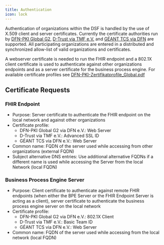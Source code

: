 ```yaml
---
title: Authentication
icon: lock
---
```

Authentication of organizations within the DSF is handled by the use of X.509 client and server certificates. Currently the certificate authorities run by [DFN-PKI Global G2](https://www.pki.dfn.de/ueberblick-dfn-pki/), [D-Trust via TMF e.V.](https://www.tmf-ev.de) and [GÉANT TCS via DFN](https://doku.tid.dfn.de/de:dfnpki:start) are supported. All participating organizations are entered in a distributed and synchronized allow-list of valid organizations and certificates.

A webserver certificate is needed to run the FHIR endpoint and a 802.1X client certificate is used to authenticate against other organizations endpoints and as a server certificate for the business process engine. For available certificate profiles see [DFN-PKI-Zertifikatprofile_Global.pdf](https://www.pki.dfn.de/fileadmin/PKI/anleitungen/DFN-PKI-Zertifikatprofile_Global.pdf)

## Certificate Requests
### FHIR Endpoint
* Purpose: Server certificate to authenticate the FHIR endpoint on the local network and against other organizations
* Certificate profile:
  * DFN-PKI Global G2 via DFN e.V.: Web Server
  * D-Trust via TMF e.V.: Advanced SSL ID
  * GÉANT TCS via DFN e.V.: Web Server
* Common name: FQDN of the server used while accessing from other organizations (external FQDN)
* Subject alternative DNS entries: Use additional alternative FQDNs if a different name is used while accessing the Server from the local Network (local FQDN)

### Business Process Engine Server
* Purpose: Client certificate to authenticate against remote FHIR endpoints (when either the BPE Server or the FHIR Endpoint Server is acting as a client), server certificate to authenticate the business process engine server on the local network
* Certificate profile:
  * DFN-PKI Global G2 via DFN e.V.: 802.1X Client
  * D-Trust via TMF e.V.: Basic Team ID
  * GÉANT TCS via DFN e.V.: Web Server
* Common name: FQDN of the server used while accessing from the local network (local FQDN)
